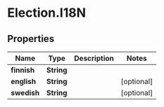 # Election.I18N

## Properties
Name | Type | Description | Notes
------------ | ------------- | ------------- | -------------
**finnish** | **String** |  | 
**english** | **String** |  | [optional] 
**swedish** | **String** |  | [optional] 


